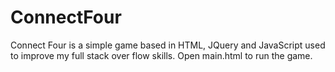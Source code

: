 # ConnectFour
Connect Four is a simple game based in HTML, JQuery and JavaScript used to improve my full stack over flow skills.
Open main.html to run the game.
